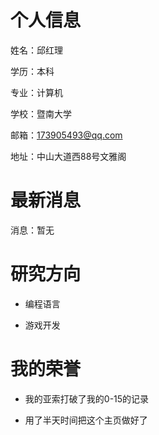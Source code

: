 # 个人信息
                   
姓名：邱红理

学历：本科

专业：计算机

学校：暨南大学

邮箱：173905493@qq.com

地址：中山大道西88号文雅阁

# 最新消息

消息：暂无

# 研究方向

- 编程语言

- 游戏开发

# 我的荣誉

- 我的亚索打破了我的0-15的记录

- 用了半天时间把这个主页做好了
